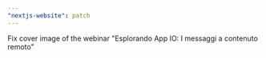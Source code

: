 ```yaml
---
"nextjs-website": patch
---
```


Fix cover image of the webinar "Esplorando App IO: I messaggi a contenuto remoto"
